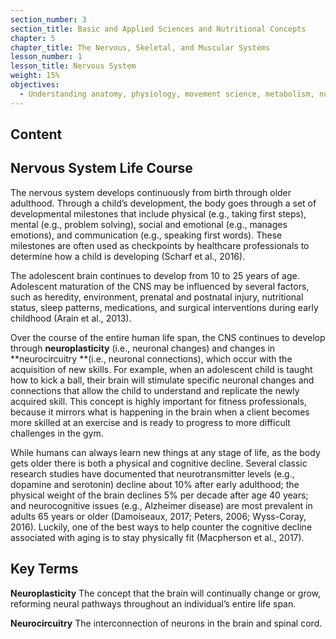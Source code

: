 ```yaml
---
section_number: 3
section_title: Basic and Applied Sciences and Nutritional Concepts
chapter: 5
chapter_title: The Nervous, Skeletal, and Muscular Systems
lesson_number: 1
lesson_title: Nervous System
weight: 15%
objectives:
  - Understanding anatomy, physiology, movement science, metabolism, nutrition, and supplementation.
---
```


## Content
## Nervous System Life Course

The nervous system develops continuously from birth through older adulthood. Through a child’s development, the body goes through a set of developmental milestones that include physical (e.g., taking first steps), mental (e.g., problem solving), social and emotional (e.g., manages emotions), and communication (e.g., speaking first words). These milestones are often used as checkpoints by healthcare professionals to determine how a child is developing (Scharf et al., 2016).

The adolescent brain continues to develop from 10 to 25 years of age. Adolescent maturation of the CNS may be influenced by several factors, such as heredity, environment, prenatal and postnatal injury, nutritional status, sleep patterns, medications, and surgical interventions during early childhood (Arain et al., 2013).

Over the course of the entire human life span, the CNS continues to develop through **neuroplasticity** (i.e., neuronal changes) and changes in **neurocircuitry **(i.e., neuronal connections), which occur with the acquisition of new skills. For example, when an adolescent child is taught how to kick a ball, their brain will stimulate specific neuronal changes and connections that allow the child to understand and replicate the newly acquired skill. This concept is highly important for fitness professionals, because it mirrors what is happening in the brain when a client becomes more skilled at an exercise and is ready to progress to more difficult challenges in the gym.

While humans can always learn new things at any stage of life, as the body gets older there is both a physical and cognitive decline. Several classic research studies have documented that neurotransmitter levels (e.g., dopamine and serotonin) decline about 10% after early adulthood; the physical weight of the brain declines 5% per decade after age 40 years; and neurocognitive issues (e.g., Alzheimer disease) are most prevalent in adults 65 years or older (Damoiseaux, 2017; Peters, 2006; Wyss-Coray, 2016). Luckily, one of the best ways to help counter the cognitive decline associated with aging is to stay physically fit (Macpherson et al., 2017).

## Key Terms

**Neuroplasticity**
The concept that the brain will continually change or grow, reforming neural pathways throughout an individual’s entire life span.

**Neurocircuitry**
The interconnection of neurons in the brain and spinal cord.